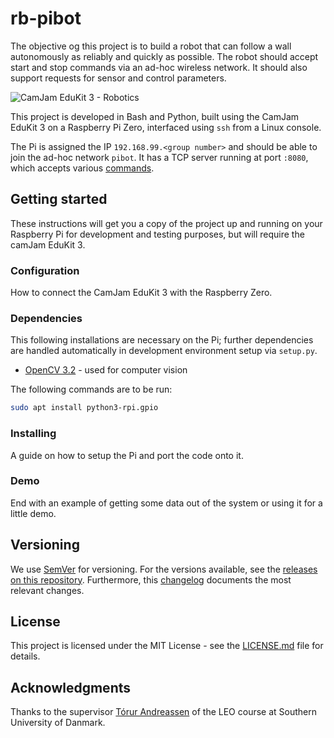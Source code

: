 # rb-pibot

The objective og this project is to build a robot that can follow a wall autonomously as reliably and quickly as possible. The robot should accept start and stop commands via an ad-hoc wireless network. It should also support requests for sensor and control parameters.

![CamJam EduKit 3 - Robotics](http://camjam.me/wp-content/uploads/2015/09/Edukit3_1500-Alex-Eames-sm.jpg)

This project is developed in Bash and Python, built using the CamJam EduKit 3 on a Raspberry Pi Zero, interfaced using `ssh` from a Linux console.

The Pi is assigned the IP `192.168.99.<group number>` and should be able to join the ad-hoc network `pibot`. It has a TCP server running at port `:8080`, which accepts various [commands](doc/COMMANDS.md).

## Getting started

These instructions will get you a copy of the project up and running on your Raspberry Pi for development and testing purposes, but will require the camJam EduKit 3.

### Configuration

How to connect the CamJam EduKit 3 with the Raspberry Zero.

### Dependencies

This following installations are necessary on the Pi; further dependencies are handled automatically in development environment setup via `setup.py`.

* [OpenCV 3.2](https://opencv.org/) - used for computer vision

The following commands are to be run:

```bash
sudo apt install python3-rpi.gpio
```

### Installing

A guide on how to setup the Pi and port the code onto it.

### Demo

End with an example of getting some data out of the system or using it for a little demo.

## Versioning

We use [SemVer](http://semver.org/) for versioning. For the versions available, see the [releases on this repository](https://github.com/martinandrovich/rb-pro5/releases). Furthermore, this [changelog](https://github.com/martinandrovich/rb-pro5/blob/master/CHANGELOG.md) documents the most relevant changes.

## License

This project is licensed under the MIT License - see the [LICENSE.md](LICENSE.md) file for details.

## Acknowledgments

Thanks to the supervisor [Tórur Andreassen](https://portal.findresearcher.sdu.dk/da/persons/thor-andreassen) of the LEO course at Southern University of Danmark.

